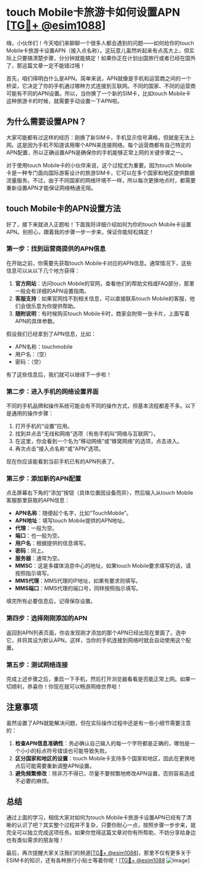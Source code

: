 # touch Mobile卡旅游卡如何设置APN [[TG💪+ @esim1088](https://t.me/s/esim1088)]

嗨，小伙伴们！今天咱们来聊聊一个很多人都会遇到的问题——如何给你的touch Mobile卡旅游卡设置APN（接入点名称）。这玩意儿虽然听起来有点高大上，但实际上只要搞清楚步骤，分分钟就能搞定！如果你正在计划出国旅行或者已经在国外了，那这篇文章一定不能错过哦！

首先，咱们得明白什么是APN。简单来说，APN就像是手机和运营商之间的一个桥梁，它决定了你的手机通过哪种方式连接到互联网。不同的国家、不同的运营商可能有不同的APN设置。所以，当你换了一个新的SIM卡，比如touch Mobile卡这种旅游卡的时候，就需要手动设置一下APN啦。

## 为什么需要设置APN？

大家可能都有过这样的经历：刚换了新SIM卡，手机显示信号满格，但就是无法上网。这是因为手机不知道该用哪个APN来连接网络。每个运营商都有自己特定的APN配置，所以正确设置APN是确保你的手机能够正常上网的关键步骤之一。

对于使用touch Mobile卡的小伙伴来说，这个过程尤为重要。因为touch Mobile卡是一种专门面向国际游客设计的旅游SIM卡，它可以在多个国家和地区提供数据流量服务。不过，由于不同国家的网络环境不一样，所以每次更换地点时，都需要重新设置APN才能保证网络畅通无阻。

## touch Mobile卡的APN设置方法

好了，接下来就进入正题啦！下面我将详细介绍如何为你的touch Mobile卡设置APN。别担心，跟着我的步骤一步一步来，保证你能轻松搞定！

### 第一步：找到运营商提供的APN信息

在开始之前，你需要先获取touch Mobile卡对应的APN信息。通常情况下，这些信息可以从以下几个地方获得：

1. **官方网站**：访问touch Mobile的官网，查看他们的帮助文档或FAQ部分，那里一般会有详细的APN设置指南。
2. **客服支持**：如果官网找不到相关信息，可以直接联系touch Mobile的客服，他们会很乐意为你提供帮助。
3. **随附说明**：有时候购买touch Mobile卡时，商家会附带一张卡片，上面写着APN的具体参数。

假设我们已经拿到了APN信息，比如：

- APN名称：touchmobile
- 用户名：（空）
- 密码：（空）

有了这些信息后，我们就可以继续下一步啦！

### 第二步：进入手机的网络设置界面

不同的手机品牌和操作系统可能会有不同的操作方式，但基本流程都差不多。以下是通用的操作步骤：

1. 打开手机的“设置”应用。
2. 找到并点击“无线和网络”选项（有些手机叫“网络与互联网”）。
3. 在这里，你会看到一个名为“移动网络”或“蜂窝网络”的选项，点击进入。
4. 再次点击“接入点名称”或“APN”选项。

现在你应该能看到当前手机已有的APN列表了。

### 第三步：添加新的APN配置

点击屏幕右下角的“添加”按钮（具体位置因设备而异），然后输入从touch Mobile客服那里获取的APN信息：

- **APN名称**：随便起个名字，比如“TouchMobile”。
- **APN地址**：填写touch Mobile提供的APN地址。
- **代理**：一般为空。
- **端口**：也一般为空。
- **用户名**：根据提供的信息填写。
- **密码**：同上。
- **服务器**：通常为空。
- **MMSC**：这是多媒体消息中心的地址，如果touch Mobile要求填写的话，请按照指示填写。
- **MMS代理**：MMS代理的IP地址，如果有要求则填写。
- **MMS端口**：MMS代理的端口号，同样按照指示填写。

填完所有必要信息后，记得保存设置。

### 第四步：选择刚刚添加的APN

返回到APN列表页面，你会发现刚才添加的那个APN已经出现在里面了。选中它，并将其设为默认APN。这样，当你的手机连接到网络时就会自动使用这个配置。

### 第五步：测试网络连接

完成上述步骤之后，重启一下手机，然后打开浏览器看看是否能正常上网。如果一切顺利，恭喜你！你现在就可以畅游网络世界啦！

## 注意事项

虽然设置了APN就能解决问题，但在实际操作过程中还是有一些小细节需要注意的：

1. **检查APN信息准确性**：务必确认自己输入的每一个字符都是正确的，哪怕是一个小小的标点符号错误也可能导致失败。
2. **区分国家和地区的设置**：touch Mobile卡支持多个国家和地区，因此在更换地点后可能需要重新调整APN设置。
3. **避免频繁修改**：除非万不得已，尽量不要频繁地修改APN设置，否则容易造成不必要的麻烦。

## 总结

通过上面的学习，相信大家对如何为touch Mobile卡旅游卡设置APN已经有了清晰的认识了吧？其实整个过程并不复杂，只要你耐心一点，按照步骤一步步来，就完全可以独立完成这项任务。如果你觉得这篇文章对你有所帮助，不妨分享给身边也有类似需求的朋友哦！

最后，再次提醒大家关注我们的频道[[TG💪+ @esim1088](https://t.me/s/esim1088)]，那里不仅有更多关于ESIM卡的知识，还有各种旅行小贴士等着你呢！[[TG💪+ @esim1088](https://t.me/s/esim1088) ![Image](https://i.postimg.cc/4NQfJmqS/Snipaste-2025-05-13-00-14-12.png)]